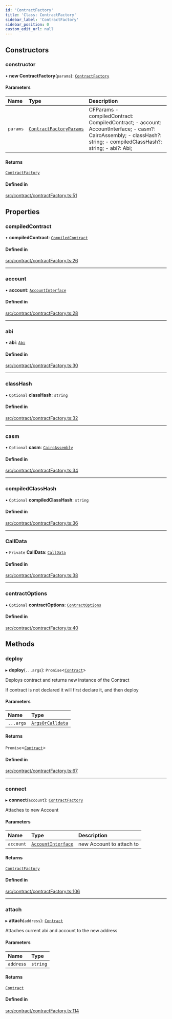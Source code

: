 ```yaml
---
id: 'ContractFactory'
title: 'Class: ContractFactory'
sidebar_label: 'ContractFactory'
sidebar_position: 0
custom_edit_url: null
---
```


## Constructors

### constructor

• **new ContractFactory**(`params`): [`ContractFactory`](ContractFactory.md)

#### Parameters

| Name     | Type                                                           | Description                                                                                                                                                          |
| :------- | :------------------------------------------------------------- | :------------------------------------------------------------------------------------------------------------------------------------------------------------------- |
| `params` | [`ContractFactoryParams`](../modules.md#contractfactoryparams) | CFParams - compiledContract: CompiledContract; - account: AccountInterface; - casm?: CairoAssembly; - classHash?: string; - compiledClassHash?: string; - abi?: Abi; |

#### Returns

[`ContractFactory`](ContractFactory.md)

#### Defined in

[src/contract/contractFactory.ts:51](https://github.com/starknet-io/starknet.js/blob/v7.6.4/src/contract/contractFactory.ts#L51)

## Properties

### compiledContract

• **compiledContract**: [`CompiledContract`](../namespaces/types.md#compiledcontract)

#### Defined in

[src/contract/contractFactory.ts:26](https://github.com/starknet-io/starknet.js/blob/v7.6.4/src/contract/contractFactory.ts#L26)

---

### account

• **account**: [`AccountInterface`](AccountInterface.md)

#### Defined in

[src/contract/contractFactory.ts:28](https://github.com/starknet-io/starknet.js/blob/v7.6.4/src/contract/contractFactory.ts#L28)

---

### abi

• **abi**: [`Abi`](../namespaces/types.md#abi)

#### Defined in

[src/contract/contractFactory.ts:30](https://github.com/starknet-io/starknet.js/blob/v7.6.4/src/contract/contractFactory.ts#L30)

---

### classHash

• `Optional` **classHash**: `string`

#### Defined in

[src/contract/contractFactory.ts:32](https://github.com/starknet-io/starknet.js/blob/v7.6.4/src/contract/contractFactory.ts#L32)

---

### casm

• `Optional` **casm**: [`CairoAssembly`](../namespaces/types.md#cairoassembly)

#### Defined in

[src/contract/contractFactory.ts:34](https://github.com/starknet-io/starknet.js/blob/v7.6.4/src/contract/contractFactory.ts#L34)

---

### compiledClassHash

• `Optional` **compiledClassHash**: `string`

#### Defined in

[src/contract/contractFactory.ts:36](https://github.com/starknet-io/starknet.js/blob/v7.6.4/src/contract/contractFactory.ts#L36)

---

### CallData

• `Private` **CallData**: [`CallData`](CallData.md)

#### Defined in

[src/contract/contractFactory.ts:38](https://github.com/starknet-io/starknet.js/blob/v7.6.4/src/contract/contractFactory.ts#L38)

---

### contractOptions

• `Optional` **contractOptions**: [`ContractOptions`](../namespaces/types.md#contractoptions)

#### Defined in

[src/contract/contractFactory.ts:40](https://github.com/starknet-io/starknet.js/blob/v7.6.4/src/contract/contractFactory.ts#L40)

## Methods

### deploy

▸ **deploy**(`...args`): `Promise`<[`Contract`](Contract.md)\>

Deploys contract and returns new instance of the Contract

If contract is not declared it will first declare it, and then deploy

#### Parameters

| Name      | Type                                                      |
| :-------- | :-------------------------------------------------------- |
| `...args` | [`ArgsOrCalldata`](../namespaces/types.md#argsorcalldata) |

#### Returns

`Promise`<[`Contract`](Contract.md)\>

#### Defined in

[src/contract/contractFactory.ts:67](https://github.com/starknet-io/starknet.js/blob/v7.6.4/src/contract/contractFactory.ts#L67)

---

### connect

▸ **connect**(`account`): [`ContractFactory`](ContractFactory.md)

Attaches to new Account

#### Parameters

| Name      | Type                                      | Description              |
| :-------- | :---------------------------------------- | :----------------------- |
| `account` | [`AccountInterface`](AccountInterface.md) | new Account to attach to |

#### Returns

[`ContractFactory`](ContractFactory.md)

#### Defined in

[src/contract/contractFactory.ts:106](https://github.com/starknet-io/starknet.js/blob/v7.6.4/src/contract/contractFactory.ts#L106)

---

### attach

▸ **attach**(`address`): [`Contract`](Contract.md)

Attaches current abi and account to the new address

#### Parameters

| Name      | Type     |
| :-------- | :------- |
| `address` | `string` |

#### Returns

[`Contract`](Contract.md)

#### Defined in

[src/contract/contractFactory.ts:114](https://github.com/starknet-io/starknet.js/blob/v7.6.4/src/contract/contractFactory.ts#L114)
